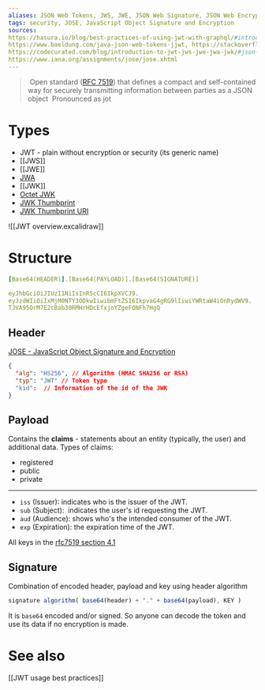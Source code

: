 ```yaml
---
aliases: JSON Web Tokens, JWS, JWE, JSON Web Signature, JSON Web Encryption
tags: security, JOSE, JavaScript Object Signature and Encryption
sources: 
https://hasura.io/blog/best-practices-of-using-jwt-with-graphql/#introduction-what-is-a-jwt, 
https://www.baeldung.com/java-json-web-tokens-jjwt, https://stackoverflow.com/questions/39239051/rs256-vs-hs256-whats-the-difference#39239395, 
https://codecurated.com/blog/introduction-to-jwt-jws-jwe-jwa-jwk/#json-web-algorithm-jwa,
https://www.iana.org/assignments/jose/jose.xhtml
---
```

>  Open standard ([RFC 7519](https://tools.ietf.org/html/rfc7519)) that defines a compact and self-contained way for securely transmitting information between parties as a JSON object
>  Pronounced as jot


# Types
- JWT - plain without encryption or security (its generic name)
- [[JWS]]
- [[JWE]]
- [JWA](https://tools.ietf.org/html/rfc7518)
- [[JWK]]
- [Octet JWK](https://www.rfc-editor.org/rfc/rfc8037)
- [JWK Thumbprint](https://www.rfc-editor.org/rfc/rfc7638.html)
- [JWK Thumbprint URI](https://www.rfc-editor.org/rfc/rfc9278.html) 

![[JWT overview.excalidraw]]


# Structure
```yaml
[Base64(HEADER)].[Base64(PAYLOAD)].[Base64(SIGNATURE)]

eyJhbGciOiJIUzI1NiIsInR5cCI6IkpXVCJ9.
eyJzdWIiOiIxMjM0NTY3ODkwIiwibmFtZSI6IkpvaG4gRG9lIiwiYWRtaW4iOnRydWV9.
TJVA95OrM7E2cBab30RMHrHDcEfxjoYZgeFONFh7HgQ
```
## Header
[JOSE - JavaScript Object Signature and Encryption](https://www.iana.org/assignments/jose/jose.xhtml)
```json
{
  "alg": "HS256", // Algorithm (HMAC SHA256 or RSA)
  "typ": "JWT" // Token type
  "kid":  // Information of the id of the JWK
}
```

## Payload
Contains the **claims** - statements about an entity (typically, the user) and additional data. 
Types of claims: 
- registered
- public
- private
---
- `iss` (Issuer): indicates who is the issuer of the JWT.
- `sub` (Subject):  indicates the user's id requesting the JWT.
- `aud` (Audience): shows who's the intended consumer of the JWT.
- `exp` (Expiration): the expiration time of the JWT.

All keys in the [rfc7519 section 4.1](https://datatracker.ietf.org/doc/html/rfc7519?ref=codecurated.com#section-4.1)
## Signature
Combination of encoded header, payload and key using header algorithm

```js
signature algorithm( base64(header) + "." + base64(payload), KEY )
```

It is `base64` encoded and/or signed.
So anyone can decode the token and use its data if no encryption is made. 

# See also
[[JWT usage best practices]]